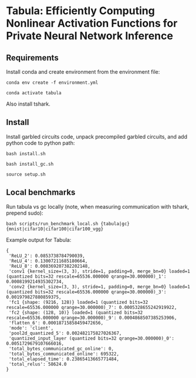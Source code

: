 # Tabula: Efficiently Computing Nonlinear Activation Functions for Private Neural Network Inference

## Requirements

Install conda and create environment from the environment file:

```
conda env create -f environment.yml
```

```
conda activate tabula
```

Also install tshark.

## Install

Install garbled circuits code, unpack precompiled garbled circuits, and add python code to python path:

```
bash install.sh
```

```
bash install_gc.sh
```

```
source setup.sh
```

## Local benchmarks

Run tabula vs gc locally (note, when measuring communication with tshark, prepend sudo):

```
bash scripts/run_benchmark_local.sh {tabula|gc} {mnist|cifar10|cifar100|cifar100_vgg}
```

Example output for Tabula:
```
{
 'ReLU_2': 0.0853738784790039,
 'ReLU_4': 0.13007211685180664,
 'ReLU_8': 0.008369207382202148,
 'conv1 {kernel_size=(3, 3), stride=1, padding=0, merge_bn=0} loaded=1 (quantized bits=32 rescale=65536.000000 qrange=30.000000)_1': 0.0008199214935302734,
 'conv2 {kernel_size=(3, 3), stride=1, padding=0, merge_bn=0} loaded=1 (quantized bits=32 rescale=65536.000000 qrange=30.000000)_3': 0.001979827880859375,
 'fc1 {shape: (9216, 128)} loaded=1 (quantized bits=32 rescale=65536.000000 qrange=30.000000)_7': 0.0005328655242919922,
 'fc2 {shape: (128, 10)} loaded=1 (quantized bits=32 rescale=65536.000000 qrange=30.000000)_9': 0.0004868507385253906,
 'flatten_6': 0.00018715858459472656,
 'mode': 'client',
 'pool2d_quantized_5': 0.002482175827026367,
 'quantized_input_layer (quantized bits=32 qrange=30.000000)_0': 0.0051729679107666016,
 'total_bytes_communicated_gc_online': 0,
 'total_bytes_communicated_online': 695322,
 'total_elapsed_time': 0.23865413665771484,
 'total_relus': 58624.0
}
```